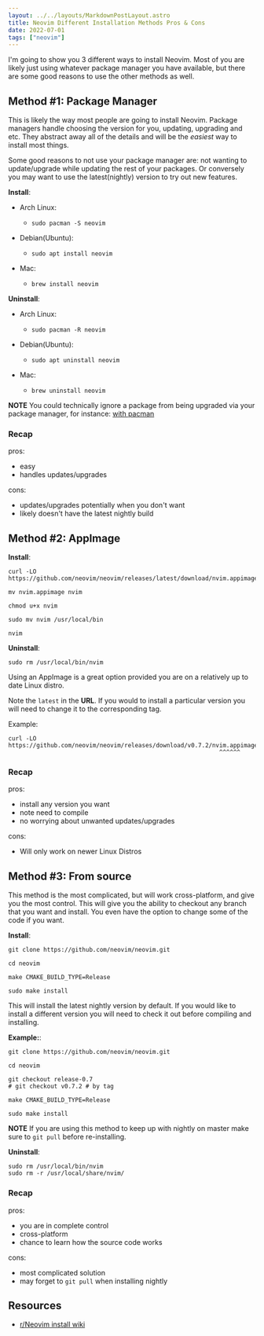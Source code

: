 ```yaml
---
layout: ../../layouts/MarkdownPostLayout.astro
title: Neovim Different Installation Methods Pros & Cons
date: 2022-07-01
tags: ["neovim"]
---
```


I'm going to show you 3 different ways to install Neovim. Most of you are likely just using whatever package manager you have available, but there are some good reasons to use the other methods as well.

## Method #1: Package Manager

This is likely the way most people are going to install Neovim. Package managers handle choosing the version for you, updating, upgrading and etc. They abstract away all of the details and will be the *easiest* way to install most things.

Some good reasons to not use your package manager are: not wanting to update/upgrade while updating the rest of your packages. Or conversely you may want to use the latest(nightly) version to try out new features.

**Install**:

  - Arch Linux:
    - `sudo pacman -S neovim`

  - Debian(Ubuntu):
    - `sudo apt install neovim`

  - Mac:
    - `brew install neovim`

**Uninstall**:

  - Arch Linux:
    - `sudo pacman -R neovim`

  - Debian(Ubuntu):
    - `sudo apt uninstall neovim`

  - Mac:
    - `brew uninstall neovim`

**NOTE** You could technically ignore a package from being upgraded via your package manager, for instance: [with pacman](https://ostechnix.com/safely-ignore-package-upgraded-arch-linux/)
### Recap

pros:
  - easy
  - handles updates/upgrades

cons:
  - updates/upgrades potentially when you don't want
  - likely doesn't have the latest nightly build

## Method #2: AppImage

**Install**:

  ```
  curl -LO https://github.com/neovim/neovim/releases/latest/download/nvim.appimage

  mv nvim.appimage nvim

  chmod u+x nvim

  sudo mv nvim /usr/local/bin

  nvim
  ```

**Uninstall**:

  ```
  sudo rm /usr/local/bin/nvim
  ```

Using an AppImage is a great option provided you are on a relatively up to date Linux distro. 

Note the `latest` in the **URL**. If you would to install a particular version you will need to change it to the corresponding tag.

Example:

  ```
  curl -LO https://github.com/neovim/neovim/releases/download/v0.7.2/nvim.appimage
                                                              ^^^^^^
  ```

### Recap

pros:
  - install any version you want
  - note need to compile
  - no worrying about unwanted updates/upgrades

cons:
  - Will only work on newer Linux Distros

## Method #3: From source

This method is the most complicated, but will work cross-platform, and give you the most control. This will give you the ability to checkout any branch that you want and install. You even have the option to change some of the code if you want.

**Install**:

  ```
  git clone https://github.com/neovim/neovim.git

  cd neovim

  make CMAKE_BUILD_TYPE=Release

  sudo make install
  ```

This will install the latest nightly version by default. If you would like to install a different version you will need to check it out before compiling and installing.

**Example:**:

  ```
  git clone https://github.com/neovim/neovim.git

  cd neovim

  git checkout release-0.7 
  # git checkout v0.7.2 # by tag

  make CMAKE_BUILD_TYPE=Release

  sudo make install
  ```

**NOTE** If you are using this method to keep up with nightly on master make sure to `git pull` before re-installing.

**Uninstall**:

  ```
  sudo rm /usr/local/bin/nvim
  sudo rm -r /usr/local/share/nvim/
  ```

### Recap

pros:
  - you are in complete control
  - cross-platform
  - chance to learn how the source code works

cons:
  - most complicated solution
  - may forget to `git pull` when installing nightly

## Resources

- [r/Neovim install wiki](https://github.com/neovim/neovim/wiki/Installing-Neovim)

